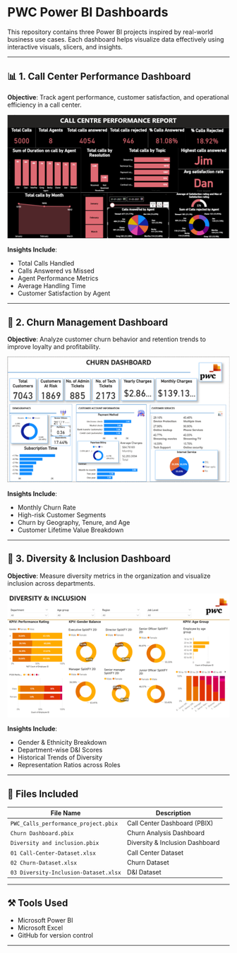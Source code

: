 # PWC Power BI Dashboards

This repository contains three Power BI projects inspired by real-world business use cases. Each dashboard helps visualize data effectively using interactive visuals, slicers, and insights.

---

## 📊 1. Call Center Performance Dashboard

**Objective**: Track agent performance, customer satisfaction, and operational efficiency in a call center.

![Call Center Dashboard](https://github.com/tanisha2203/PWC_PowerBI_Dashboards/raw/main/call-center-dashboard.png)

**Insights Include**:
- Total Calls Handled
- Calls Answered vs Missed
- Agent Performance Metrics
- Average Handling Time
- Customer Satisfaction by Agent

---

## 🔁 2. Churn Management Dashboard

**Objective**: Analyze customer churn behavior and retention trends to improve loyalty and profitability.

![Churn Dashboard](https://github.com/tanisha2203/PWC_PowerBI_Dashboards/raw/main/churn-dashboard.png)

**Insights Include**:
- Monthly Churn Rate
- High-risk Customer Segments
- Churn by Geography, Tenure, and Age
- Customer Lifetime Value Breakdown

---

## 👥 3. Diversity & Inclusion Dashboard

**Objective**: Measure diversity metrics in the organization and visualize inclusion across departments.

![Diversity Dashboard](https://github.com/tanisha2203/PWC_PowerBI_Dashboards/raw/main/diversity-dashboard.png)

**Insights Include**:
- Gender & Ethnicity Breakdown
- Department-wise D&I Scores
- Historical Trends of Diversity
- Representation Ratios across Roles

---

## 📁 Files Included

| File Name                            | Description                      |
|-------------------------------------|----------------------------------|
| `PWC_Calls_performance_project.pbix` | Call Center Dashboard (PBIX)     |
| `Churn Dashboard.pbix`              | Churn Analysis Dashboard         |
| `Diversity and inclusion.pbix`      | Diversity & Inclusion Dashboard  |
| `01 Call-Center-Dataset.xlsx`       | Call Center Dataset              |
| `02 Churn-Dataset.xlsx`             | Churn Dataset                    |
| `03 Diversity-Inclusion-Dataset.xlsx` | D&I Dataset                    |

---

## ⚒️ Tools Used

- Microsoft Power BI
- Microsoft Excel
- GitHub for version control

---

